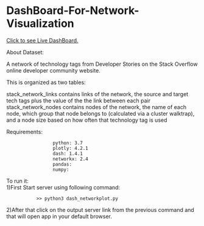# DashBoard-For-Network-Visualization



<p><a href="https://netvisual.herokuapp.com/">Click to see Live DashBoard.</a></p>

About Dataset:

A network of technology tags from Developer Stories on the Stack Overflow online developer community website.

This is organized as two tables:

stack_network_links contains links of the network, the source and target tech tags plus the value of the the link between each pair stack_network_nodes contains nodes of the network, the name of each node, which group that node belongs to (calculated via a cluster walktrap), and a node size based on how often that technology tag is used


Requirements:
                  
                     python: 3.7
                     plotly: 4.2.1 
                     dash: 1.4.1 
                     networkx: 2.4 
                     pandas:
                     numpy:


To run it:  
  1)First Start server using following command:
               
               >> python3 dash_networkplot.py
               
  2)After that click on the output server link from the previous command and that will open app in your default browser.
